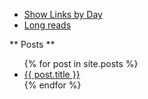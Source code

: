 * [Show Links by Day](all-links.md)
* [Long reads](longreads.md)

** Posts **
<ul>
  {% for post in site.posts %}
    <li>
      <a href="{{ post.url }}">{{ post.title }}</a>
    </li>
  {% endfor %}
</ul>
